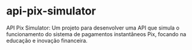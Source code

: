 # api-pix-simulator
API Pix Simulator: Um projeto para desenvolver uma API que simula o funcionamento do sistema de pagamentos instantâneos Pix, focando na educação e inovação financeira.
